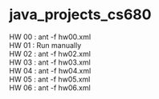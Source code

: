 # java_projects_cs680
HW 00 : ant -f hw00.xml <br/>
HW 01 : Run manually <br/>
HW 02 : ant -f hw02.xml <br/>
HW 03 : ant -f hw03.xml <br/>
HW 04 : ant -f hw04.xml <br/>
HW 05 : ant -f hw05.xml <br/>
HW 06 : ant -f hw06.xml <br/>